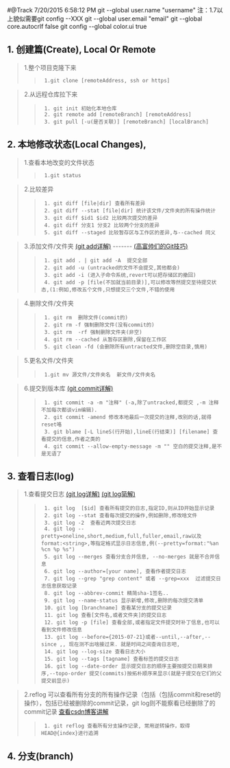 #@Track   7/20/2015 6:58:12 PM
	git --global user.name "username"  注：1.7以上貌似需要git config --XXX
	git --global user.email "email"
	git --global core.autocrlf false
	git config --global color.ui true



## 1. 创建篇(Create), Local Or Remote  
 > 1.整个项目克隆下来
>>		1.git clone [remoteAddress, ssh or https] 

 > 2.从远程仓库拉下来
>>      1. git init 初始化本地仓库
>>      2. git remote add [remoteBranch] [remoteAddress]
>>      3. git pull [-u(是否关联)] [remoteBranch] [localBranch]

## 2. 本地修改状态(Local Changes),
 > 1.查看本地改变的文件状态
>>		1.git status

 > 2.比较差异
>>      1. git diff [file|dir] 查看所有差异
>>      2. git diff --stat [file|dir] 统计该文件/文件夹的所有操作统计
>>      3. git diff $id1 $id2 比较两次提交的差异
>>      4. git diff 分支1 分支2 比较两个分支的差异
>>      5. git diff --staged 比较暂存区与工作区的差异,与--cached 同义
 
 > 3.添加文件/文件夹  [(git add详解)](http://blog.csdn.net/hudashi/article/details/7664374) ------- [(高富帅们的Git技巧)](http://mux.alimama.com/posts/711)
>>      1. git add . | git add -A  提交全部
>>      2. git add -u (untracked的文件不会提交,其他都会)
>>      3. git add -i (进入子命令系统,revert可以把存储区的撤回)
>>      4. git add -p [file(不加就当前目录)],可以修改等然提交至待提交状态,(1:例如,修改五个文件,只想提交三个文件,不错的使用

> 4.删除文件/文件夹
>>      1. git rm  删除文件(commit的)
>>      2. git rm -f 强制删除文件(没有commit的)
>>      3. git rm  -rf 强制删除文件夹(非空)
>>      4. git rm --cached 从暂存区删除,保留在工作区
>>      5. git clean -fd (会删除所有untracted文件,删除空目录,慎用)

>5.更名文件/文件夹
>>      1.git mv 源文件/文件夹名  新文件/文件夹名
 
 > 6.提交到版本库 [(git commit详解)](http://blog.csdn.net/hudashi/article/details/7664409)
>>      1. git commit -a -m "注释" (-a,除了untracked,都提交 ,-m 注释 不加每次都谈vim编辑).
>>      2. git commit -amend 修改本地最后一次提交的注释,改别的话,就得reset咯
>>      3. git blame [-L lineS(行开始),lineE(行结束)] [filename] 查看提交的信息,作者之类的 
>>      4. git commit --allow-empty-message -m "" 空白的提交注释,是不是无语了


## 3. 查看日志(log)
> 1.查看提交日志 [(git log详解)](http://blog.csdn.net/hudashi/article/details/7451555)  [(git log简解)](http://gitbook.liuhui998.com/3_4.html)
>>      1. git log  [$id] 查看所有提交的日志,指定ID,则从ID开始显示记录
>>      2. git log --stat 查看每次提交的操作,例如删除,修改啥文件
>>      3. git log -2  查看近两次提交日志
>>      4. git log --pretty=oneline,short,medium,full,fuller,email,raw以及format:<string>,等指定格式显示日志信息,例(--pretty=format:"%an %cn %p %s")
>>      5. git log --merges 查看分支合并信息, --no-merges 就是不合并信息
>>      6. git log --author=[your name], 查看作者提交日志
>>      7. git log --grep "grep content" 或者 --grep=xxx  过滤提交日志信息获取记录
>>      8. git log --abbrev-commit 精简sha-1签名..
>>      9. git log --name-status 显示新增,修改,删除的每次提交清单
>>      10. git log [branchname] 查看某分支的提交记录
>>      11. git log 查看[文件名,或者文件夹]的提交日志
>>      12. git log -p [file] 查看全部,或者指定文件提交时补丁信息,也可以看到文件修改信息
>>      13. git log --before={2015-07-21}或者--until,--after,--since ,, 现在测不出啥接过来. 就是时间之间查询日志吧,
>>      14. git log --log-size 查看日志大小
>>      15. git log --tags [tagname] 查看标签的提交日志
>>      16. git log --date-order 显示提交日志的顺序主要按提交日期来排序,--topo-order 提交(commits)按拓朴顺序来显示(就是子提交在它们的父提交前显示)

> 2.reflog 可以查看所有分支的所有操作记录（包括（包括commit和reset的操作），包括已经被删除的commit记录，git log则不能察看已经删除了的commit记录  [查看csdn博客讲解](http://blog.csdn.net/ibingow/article/details/7541402)
>>      1. git reflog 查看所有分支操作记录, 常用逆转操作，取得HEAD@{index}进行追溯

## 4. 分支(branch)
> 


























